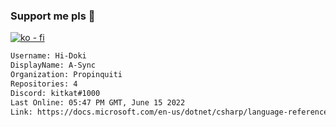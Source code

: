 ### Support me pls 🙏

[![ko - fi](https://ko-fi.com/img/githubbutton_sm.svg)](https://ko-fi.com/O5O4D6DP7)

  ```txt
  Username: Hi-Doki
  DisplayName: A-Sync
  Organization: Propinquiti
  Repositories: 4
  Discord: kitkat#1000
  Last Online: 05:47 PM GMT, June 15 2022
  Link: https://docs.microsoft.com/en-us/dotnet/csharp/language-reference/keywords/async
  ```       